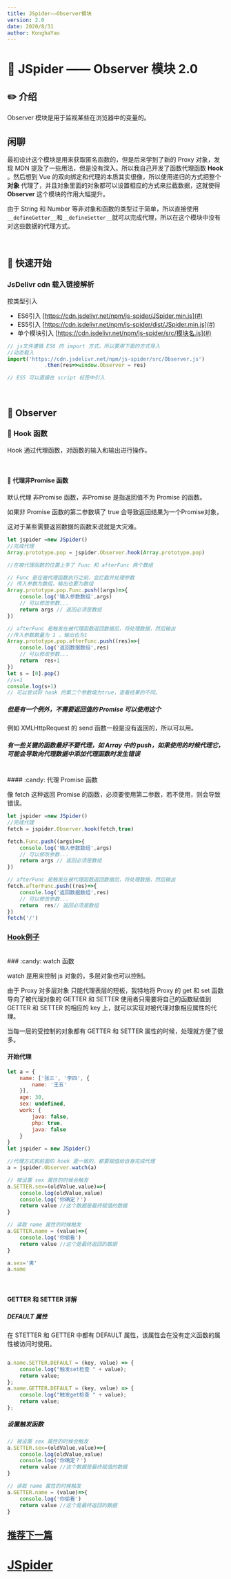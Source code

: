 ```yaml
---
title: JSpider——Observer模块
version: 2.0
date: 2020/8/31
author: KonghaYao
---
```


# :book: JSpider —— Observer 模块 2.0

## :pencil2: 介绍

Observer 模块是用于监视某些在浏览器中的变量的。

## 闲聊
最初设计这个模块是用来获取匿名函数的，但是后来学到了新的 Proxy 对象，发现 MDN 提及了一些用法，但是没有深入。所以我自己开发了函数代理函数 **Hook** 。然后想到 Vue 的双向绑定和代理的本质其实很像，所以使用递归的方式把整个 **对象** 代理了，并且对象里面的对象都可以设置相应的方式来拦截数据，这就使得 **Observer** 这个模块的作用大幅提升。

由于 String 和 Number 等非对象和函数的类型过于简单，所以直接使用`__defineGetter__`和`__defineSetter__`就可以完成代理，所以在这个模块中没有对这些数据的代理方式。

<br>


## :hammer: 快速开始

### JsDelivr cdn 载入链接解析

按类型引入 
- ES6引入 [https://cdn.jsdelivr.net/npm/js-spider/JSpider.min.js](#)
- ES5引入 [https://cdn.jsdelivr.net/npm/js-spider/dist/JSpider.min.js](#)
- 单个模块引入 [https://cdn.jsdelivr.net/npm/js-spider/src/模块名.js](#)

```js
// js文件遵循 ES6 的 import 方式，所以要用下面的方式导入
//动态载入
import('https://cdn.jsdelivr.net/npm/js-spider/src/Observer.js')
            .then(res=>window.Observer = res)

// ES5 可以直接在 script 标签中引入
```

<br>

## :book: Observer 

### :candy: Hook 函数

Hook 通过代理函数，对函数的输入和输出进行操作。

<br>

#### :candy: 代理非Promise 函数

默认代理 非Promise 函数，非Promise 是指返回值不为 Promise 的函数。

如果非 Promise 函数的第二参数填了 true 会导致返回结果为一个Promise对象，

这对于某些需要返回数据的函数来说就是大灾难。

```js
let jspider =new JSpider()
//完成代理
Array.prototype.pop = jspider.Observer.hook(Array.prototype.pop)

//在被代理函数的位置上多了 Func 和 afterFunc 两个数组

// Func 是在被代理函数执行之前，会拦截并处理参数
// 传入参数为数组，输出也要为数组
Array.prototype.pop.Func.push((args)=>{
    console.log('输入参数数组',args)
    // 可以修改参数...
    return args // 返回必须是数组
})

// afterFunc 是触发在被代理函数返回数据后，将处理数据，然后输出
//传入参数数量为 1 ，输出也为1
Array.prototype.pop.afterFunc.push((res)=>{
    console.log('返回数据数组',res)
    // 可以修改参数...
    return  res+1
})
let s = [0].pop() 
//s=1
console.log(s+1)
// 可以尝试将 hook 的第二个参数填为true，查看结果的不同。
```

##### 但是有一个例外，不需要返回值的 Promise 可以使用这个
例如 XMLHttpRequest 的 send 函数一般是没有返回的，所以可以用。

##### 有一些关键的函数最好不要代理，如 Array 中的 push，如果使用的时候代理它，可能会导致向代理数据中添加代理函数时发生错误
 
<br>
#### :candy: 代理 Promise 函数

像 fetch 这种返回 Promise 的函数，必须要使用第二参数，若不使用，则会导致错误。

```js
let jspider =new JSpider()
//完成代理
fetch = jspider.Observer.hook(fetch,true)

fetch.Func.push((args)=>{
    console.log('输入参数数组',args)
    // 可以修改参数...
    return args // 返回必须是数组
})

// afterFunc 是触发在被代理函数返回数据后，将处理数据，然后输出
fetch.afterFunc.push((res)=>{
    console.log('返回数据数组',res)
    // 可以修改参数...
    return  res// 返回必须是数组
})
fetch('/')
```
### [Hook例子](./Observer/Hook扩展操作.md) 

<br>
### :candy: watch 函数

watch 是用来控制 js 对象的，多层对象也可以控制。

由于 Proxy 对多层对象 只能代理表层的短板，我特地将 Proxy 的 get 和 set 函数导向了被代理对象的 GETTER 和 SETTER 使用者只需要将自己的函数赋值到 GETTER 和 SETTER 的相应的 key 上，就可以实现对被代理对象相应属性的代理。

当每一层的受控制的对象都有 GETTER 和 SETTER 属性的时候，处理就方便了很多。

#### 开始代理

```js
let a = {
    name: ['张三', '李四', {
        name: '王五'
    }],
    age: 30,
    sex: undefined,
    work: {
        java: false,
        php: true,
        java: false
    }
}
let jspider = new JSpider()

//代理方式和前面的 hook 是一致的，都要赋值给自身完成代理
a = jspider.Observer.watch(a)

// 被设置 sex 属性的时候会触发
a.SETTER.sex=(oldValue,value)=>{
    console.log(oldValue,value)
    console.log('你确定？')
    return value //这个数据是最终赋值的数据
}

// 读取 name 属性的时候触发
a.GETTER.name = (value)=>{
    console.log('你偷看')
    return value //这个是最终返回的数据
}

a.sex='男'
a.name
```

<br>

#### GETTER 和 SETTER 详解

##### DEFAULT 属性

在 STETTER 和 GETTER 中都有 DEFAULT 属性，该属性会在没有定义函数的属性被访问时使用。

```js

a.name.SETTER.DEFAULT = (key, value) => {
    console.log("触发set检查 " + value);
    return value;
};
a.name.GETTER.DEFAULT = (key, value) => {
    console.log("触发get检查 " + value);
    return value;
};
```

##### 设置触发函数

```js
// 被设置 sex 属性的时候会触发
a.SETTER.sex=(oldValue,value)=>{
    console.log(oldValue,value)
    console.log('你确定？')
    return value //这个数据是最终赋值的数据
}

// 读取 name 属性的时候触发
a.GETTER.name = (value)=>{
    console.log('你偷看')
    return value //这个是最终返回的数据
}
```



## [推荐下一篇](./Copy.md)
# [JSpider](../JSpider.md)